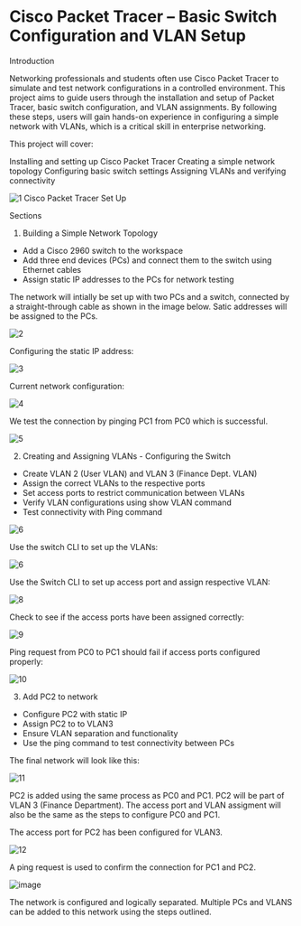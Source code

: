 # Cisco Packet Tracer – Basic Switch Configuration and VLAN Setup

Introduction

Networking professionals and students often use Cisco Packet Tracer to simulate and test network configurations in a controlled environment. This project aims to guide users through the installation and setup of Packet Tracer, basic switch configuration, and VLAN assignments. By following these steps, users will gain hands-on experience in configuring a simple network with VLANs, which is a critical skill in enterprise networking.

This project will cover:

Installing and setting up Cisco Packet Tracer
Creating a simple network topology
Configuring basic switch settings
Assigning VLANs and verifying connectivity

![1 Cisco Packet Tracer Set Up](https://github.com/user-attachments/assets/c272807f-a532-4bfe-871d-ce5ffa8c2641)

Sections 

1.  Building a Simple Network Topology
-  Add a Cisco 2960 switch to the workspace
-  Add three end devices (PCs) and connect them to the switch using Ethernet cables
-  Assign static IP addresses to the PCs for network testing

The network will intially be set up with two PCs and a switch, connected by a straight-through cable as shown in the image below. Satic addresses will be assigned to the PCs.

![2](https://github.com/user-attachments/assets/27f08231-32de-4346-98d3-1fac6abfc19d)

Configuring the static IP address:

![3](https://github.com/user-attachments/assets/79a15faa-50ae-4d6c-b716-a96dca6ce153)

Current network configuration:

![4](https://github.com/user-attachments/assets/79a78d50-fcc6-41ef-b8a5-3041ccb29ee4)

We test the connection by pinging PC1 from PC0 which is successful. 

![5](https://github.com/user-attachments/assets/68998ad5-0ea9-4c95-a820-9648a0963ded)

2. Creating and Assigning VLANs - Configuring the Switch
-  Create VLAN 2 (User VLAN) and VLAN 3 (Finance Dept. VLAN)
-  Assign the correct VLANs to the respective ports
-  Set access ports to restrict communication between VLANs
-  Verify VLAN configurations using show VLAN command
-  Test connectivity with Ping command

![6](https://github.com/user-attachments/assets/ac685170-bda3-4799-b2f8-23f3954b5a76)

Use the switch CLI to set up the VLANs:

![6](https://github.com/user-attachments/assets/79580b81-7d4d-4b31-ab33-c1044836073c)

Use the Switch CLI to set up access port and assign respective VLAN:

![8](https://github.com/user-attachments/assets/8809e028-7594-4229-83ae-b77450fd0343)

Check to see if the access ports have been assigned correctly:

![9](https://github.com/user-attachments/assets/e6b0a48a-ebe8-4315-8cd2-c9eab710a8d1)

Ping request from PC0 to PC1 should fail if access ports configured properly:

![10](https://github.com/user-attachments/assets/e567f086-eec4-46b0-83e4-cdec6a5f3b22)

3. Add PC2 to network
-  Configure PC2 with static IP
-  Assign PC2 to to VLAN3
-  Ensure VLAN separation and functionality
-  Use the ping command to test connectivity between PCs

The final network will look like this:

![11](https://github.com/user-attachments/assets/8650676f-ee04-480c-ade3-b2d5c84d0e89)

PC2 is added using the same process as PC0 and PC1. PC2 will be part of VLAN 3 (Finance Department). The access port and VLAN assigment will also be the same as the steps to configure PC0 and PC1.

The access port for PC2 has been configured for VLAN3.

![12](https://github.com/user-attachments/assets/ea3ee9fc-6648-4d6f-99f3-8c13c73424bf)

A ping request is used to confirm the connection for PC1 and PC2. 

![image](https://github.com/user-attachments/assets/e9d1e5a0-ad74-426c-8442-306c4909772a)

The network is configured and logically separated. Multiple PCs and VLANS can be added to this network using the steps outlined. 
